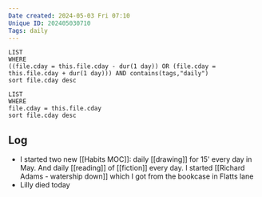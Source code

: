 ```yaml
---
Date created: 2024-05-03 Fri 07:10
Unique ID: 202405030710
Tags: daily
---
```

``` dataview
LIST
WHERE 
((file.cday = this.file.cday - dur(1 day)) OR (file.cday = this.file.cday + dur(1 day))) AND contains(tags,"daily")
sort file.cday desc
```
``` dataview
LIST
WHERE 
file.cday = this.file.cday
sort file.cday desc
```
## Log 
- I started two new [[Habits MOC]]: daily [[drawing]] for 15' every day in May. And daily [[reading]] of [[fiction]] every day. I started [[Richard Adams - watership down]] which I got from the bookcase in Flatts lane
- Lilly died today